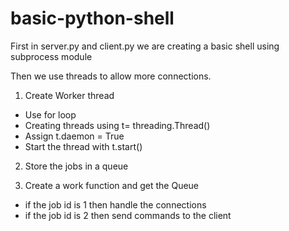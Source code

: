 # basic-python-shell
First in server.py and client.py we are creating a basic shell using subprocess module

Then we use threads to allow more connections.

1. Create Worker thread
- Use for loop
- Creating threads using t= threading.Thread()
- Assign t.daemon = True
- Start the thread with t.start()

2. Store the jobs in a queue

3. Create a work function and get the Queue
- if the job id  is 1 then handle the connections
- if the job id  is 2 then send commands to the client
